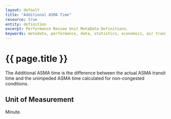 ```yaml
---
layout: default
title: "Additional ASMA Time"
resource: true
entity: definition
excerpt: Performance Review Unit MetaData Definitions.
keywords: metadata, performance, data, statistics, economics, air transport, flights, europe, cost efficiency
---
```

# {{ page.title }}
The Additional ASMA time is the difference between the actual ASMA transit time and the unimpeded ASMA time calculated for non-congested conditions.

## Unit of Measurement
Minute.